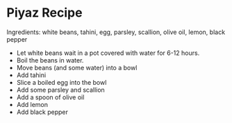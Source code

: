 # Piyaz Recipe

Ingredients: white beans, tahini, egg, parsley, scallion, olive oil, lemon, black pepper

* Let white beans wait in a pot covered with water for 6-12 hours.
* Boil the beans in water.
* Move beans (and some water) into a bowl
* Add tahini
* Slice a boiled egg into the bowl
* Add some parsley and scallion
* Add a spoon of olive oil
* Add lemon
* Add black pepper
